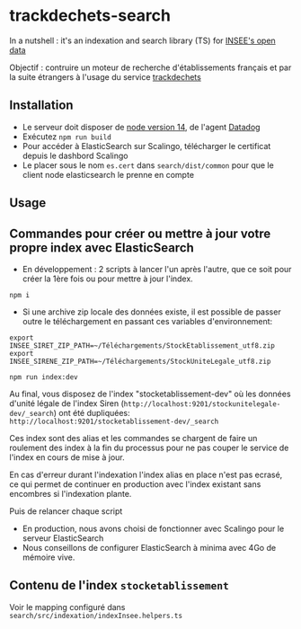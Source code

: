 # trackdechets-search

In a nutshell : it's an indexation and search library (TS) for [INSEE's open data](https://www.insee.fr/fr/information/1896441)

Objectif : contruire un moteur de recherche d'établissements français et par la suite étrangers à l'usage du service [trackdechets](https://github.com/MTES-MCT/trackdechets/)

## Installation

- Le serveur doit disposer de [node version 14](https://nodejs.org/en/download/), de l'agent [Datadog](https://docs.datadoghq.com/fr/getting_started/agent/)
- Exécutez `npm run build`
- Pour accéder à ElasticSearch sur Scalingo, télécharger le certificat depuis le dashbord Scalingo
- Le placer sous le nom `es.cert` dans `search/dist/common` pour que le client node elasticsearch le prenne en compte

## Usage

## Commandes pour créer ou mettre à jour votre propre index avec ElasticSearch

- En développement : 2 scripts à lancer l'un après l'autre, que ce soit pour créer la 1ère fois ou pour mettre à jour l'index.

```
npm i
```

- Si une archive zip locale des données existe, il est possible de passer outre le téléchargement en passant ces variables d'environnement:

```
export INSEE_SIRET_ZIP_PATH=~/Téléchargements/StockEtablissement_utf8.zip
export INSEE_SIRENE_ZIP_PATH=~/Téléchargements/StockUniteLegale_utf8.zip
```

```
npm run index:dev
```

Au final, vous disposez de l'index "stocketablissement-dev" où les données d'unité légale de l'index Siren (`http://localhost:9201/stockunitelegale-dev/_search`) ont été dupliquées:
`http://localhost:9201/stocketablissement-dev/_search`

Ces index sont des alias et les commandes se chargent de faire un roulement des index à la fin du processus pour ne pas couper le service de l'index en cours de mise à jour.

En cas d'erreur durant l'indexation l'index alias en place n'est pas ecrasé, ce qui permet de continuer en production avec l'index existant sans encombres si l'indexation plante.

Puis de relancer chaque script

- En production, nous avons choisi de fonctionner avec Scalingo pour le serveur ElasticSearch
- Nous conseillons de configurer ElasticSearch à minima avec 4Go de mémoire vive.

## Contenu de l'index `stocketablissement`


Voir le mapping configuré dans `search/src/indexation/indexInsee.helpers.ts`
